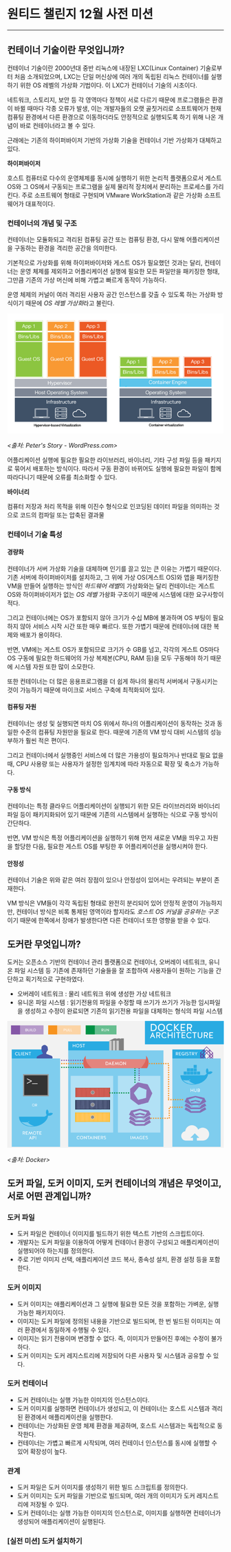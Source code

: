 # 원티드 챌린지 12월 사전 미션

---
## 컨테이너 기술이란 무엇입니까?
컨테이너 기술이란 2000년대 중반 리눅스에 내장된 LXC(Linux Container) 기술로부터
처음 소개되었으며, LXC는 단일 머신상에 여러 개의 독립된 리눅스 컨테이너를 실행하기
위한 OS 레벨의 가상화 기법이다. 이 LXC가 컨테이너 기술의 시초이다.

네트워크, 스토리지, 보안 등 각 영역마다 정책이 서로 다르기 때문에 프로그램들은
환경이 바뀔 때마다 각종 오류가 발생, 이는 개발자들의 오랫 골칫거리로 소프트웨어가
현재 컴퓨팅 환경에서 다른 환경으로 이동하더라도 안정적으로 실행되도록 하기 위해
나온 개념이 바로 컨테이너라고 볼 수 있다.

근래에는 기존의 하이퍼바이저 기반의 가상화 기술을 컨테이너 기반 가상화가 대체하고
있다.

__하이퍼바이저__

호스트 컴퓨터로 다수의 운영체제를 동시에 실행하기 위한 논리적 플랫폼으로서 게스트
OS와 그 OS에서 구동되는 프로그램을 실제 물리적 장치에서 분리하는 프로세스를
가리킨다. 주로 소프트웨어 형태로 구현되며 VMware WorkStation과 같은 가상화
소프트웨어가 대표적이다.

### 컨테이너의 개념 및 구조
컨테이너는 모듈화되고 격리된 컴퓨팅 공간 또는 컴퓨팅 환경, 다시 말해 어플리케이션을 구동하는
환경을 격리한 공간을 의미한다.

기본적으로 가상화를 위해 하이퍼바이저와 게스트 OS가 필요했던 것과는 달리, 컨테이너는 운영 체제를
제외하고 어플리케이션 실행에 필요한 모든 파일만을 패키징한 형태, 그만큼 기존의 가상 머신에 비해
가볍고 빠르게 동작이 가능하다.

운영 체제의 커널이 여러 격리된 사용자 공간 인스턴스를 갖출 수 있도록 하는 가상화 방식이기 때문에
*OS 레벨 가상화*라고 불린다.

![img.png](img.png)

*<출처: Peter's Story - WordPress.com>*

어플리케이션 실행에 필요한 필요한 라이브러리, 바이너리, 기타 구성 파일 등을 패키지로 묶어서
배포하는 방식이다. 따라서 구동 환경이 바뀌어도 실행에 필요한 파일이 함께 따라다니기 때문에
오류를 최소화할 수 있다.

__바이너리__

컴퓨터 저장과 처리 목적을 위해 이진수 형식으로 인코딩된 데이터 파일을 의미하는 것으로 
코드의 컴파일 또는 압축된 결과물

### 컨테이너 기술 특성
#### 경량화

컨테이너가 서버 가상화 기술을 대체하며 인기를 끌고 있는 큰 이유는 가볍기 때문이다.
기존 서버에 하이퍼바이저를 설치하고, 그 위에 가상 OS(게스트 OS)와 앱을 패키징한 VM을
만들어 실행하는 방식인 *하드웨어 레벨*의 가상화와는 달리 컨테이너는 게스트 OS와 하이퍼바이저가
없는 *OS 레벨* 가솽화 구조이기 때문에 시스템에 대한 요구사항이 적다.

그리고 컨테이너에는 OS가 포함되지 않아 크기가 수십 MB에 불과하며 OS 부팅이 필요하지 않아
서비스 시작 시간 또한 매우 빠르다. 또한 가볍기 때문에 컨테이너에 대한 복제와 배포가 용이하다.

반면, VM에는 게스트 OS가 포함되므로 크기가 수 GB를 넘고, 각각의 게스트 OS마다 OS 구동에
필요한 하드웨어의 가상 복제본(CPU, RAM 등)을 모두 구동해야 하기 때문에 시스템 자원 또한
많이 소모한다.

또한 컨테이너는 더 많은 응용프로그램을 더 쉽게 하나의 물리적 서버에서 구동시키는 것이
가능하기 때문에 마이크로 서비스 구축에 최적화되어 있다.

#### 컴퓨팅 자원
컨테이너는 생성 및 실행되면 마치 OS 위에서 하나의 어플리케이션이 동작하는 것과 동일한 
수준의 컴퓨팅 자원만을 필요로 한다. 때문에 기존의 VM 방식 대비 시스템의 성능 부하가 훨씬
적은 편이다.

그리고 컨테이너에서 실행중인 서비스에 더 많은 가용성이 필요하거나 반대로 필요 없을 때, 
CPU 사용량 또는 사용자가 설정한 임계치에 따라 자동으로 확장 및 축소가 가능하다.

#### 구동 방식
컨테이너는 특정 클라우드 어플리케이션이 실행되기 위한 모든 라이브러리와 바이너리 파일 등이
패키지화되어 있기 때문에 기존의 시스템에서 실행하는 식으로 구동 방식이 간단하다.

반면, VM 방식은 특정 어플리케이션을 실행하기 위해 먼저 새로운 VM을 띄우고 자원을 할당한
다음, 필요한 게스트 OS를 부팅한 후 어플리케이션을 실행시켜야 한다.

#### 안정성
컨테이너 기술은 위와 같은 여러 장점이 있으나 안정성이 있어서는 우려되는 부분이 존재한다.

VM 방식은 VM들이 각각 독립된 형태로 완전히 분리되어 있어 안정적 운영이 가능하지만,
컨테이너 방식은 비록 통제된 영역이라 할지라도 *호스트 OS 커널을 공유하는 구조*이기 때문에
한쪽에서 장애가 발생한다면 다른 컨테이너 또한 영향을 받을 수 있다.

## 도커란 무엇입니까?
도커는 오픈소스 기반의 컨테이너 관리 플랫폼으로 컨테이너, 오버레이 네트워크, 유니온 파일 시스템
등 기존에 존재하던 기술들을 잘 조합하여 사용자들이 원하는 기능을 간단하고 획기적으로 구현하였다.

- 오버레이 네트워크 : 물리 네트워크 위에 생성한 가상 네트워크
- 유니온 파일 시스템 : 읽기전용의 파일을 수정할 때 쓰기가 쓰기가 가능한 임시파일을 생성하고
    수정이 완료되면 기존의 읽기전용 파일을 대체하는 형식의 파일 시스템

![img_1.png](img_1.png)

*<출처: Docker>*

## 도커 파일, 도커 이미지, 도커 컨테이너의 개념은 무엇이고, 서로 어떤 관계입니까?
### 도커 파일
- 도커 파일은 컨테이너 이미지를 빌드하기 위한 텍스트 기반의 스크립트이다.
- 개발자는 도커 파일을 이용하여 어떻게 컨테이너 환경이 구성되고 애플리케이션이 실행되어야 하는지를
    정의한다.
- 주로 기반 이미지 선택, 애플리케이션 코드 복사, 종속성 설치, 환경 설정 등을 포함한다.

### 도커 이미지
- 도커 이미지는 애플리케이션과 그 실행에 필요한 모든 것을 포함하는 가벼운, 실행 가능한 패키지이다.
- 이미지는 도커 파일에 정의된 내용을 기반으로 빌드되며, 한 번 빌드된 이미지는 여러 환경에서 동일하게 
    수행될 수 있다.
- 이미지는 읽기 전용이며 변경할 수 없다. 즉, 이미지가 만들어진 후에는 수정이 불가하다.
- 도커 이미지는 도커 레지스트리에 저장되어 다른 사용자 및 시스템과 공유할 수 있다.

### 도커 컨테이너
- 도커 컨테이너는 실행 가능한 이미지의 인스턴스이다.
- 도커 이미지를 실행하면 컨테이너가 생성되고, 이 컨테이너는 호스트 시스템과 격리된 환경에서
    애플리케이션을 실행한다.
- 컨테이너는 가상화된 운영 체제 환경을 제공하며, 호스트 시스템과는 독립적으로 동작한다.
- 컨테이너는 가볍고 빠르게 시작되며, 여러 컨테이너 인스턴스를 동시에 실행할 수 있어 확장성이 높다.

### 관계
- 도커 파일은 도커 이미지를 생성하기 위한 빌드 스크립트를 정의한다.
- 도커 이미지는 도커 파일을 기반으로 빌드되며, 여러 개의 이미지가 도커 레지스트리에 저장될 수 있다.
- 도커 컨테이너는 실행 가능한 이미지의 인스턴스로, 이미지를 실행하면 컨테이너가 생성되어 애플리케이션이
    실행된다.

### [실전 미션] 도커 설치하기